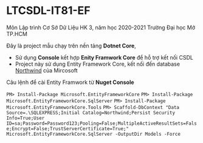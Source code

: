 # LTCSDL-IT81-EF
Môn Lập trình Cơ Sở Dữ Liệu
HK 3, năm học 2020-2021
Trường Đại học Mở TP.HCM

Đây là project mẫu chạy trên nền tảng **Dotnet Core**, 
* Sử dụng **Console** kết hợp **Enity Framwork Core** để hỗ trợ kết nối CSDL 
* Project này sử dụng Entity Framework Core, kết nối đến database [Northwind](https://laptrinhthietde.wordpress.com/2017/08/09/co-so-du-lieu-northwind/) của Mircosoft

Câu lệnh để cài Entity Framwork từ **Nuget Console**

`PM> Install-Package Microsoft.EntityFrameworkCore`
`PM> Install-Package Microsoft.EntityFrameworkCore.SqlServer`
`PM> Install-Package Microsoft.EntityFrameworkCore.Tools`
`PM> Scaffold-DbContext "Data Source=.\SQLEXPRESS;Initial Catalog=Northwind;Persist Security Info=True;User ID=sa;Password=Password123;Pooling=False;MultipleActiveResultSets=False;Encrypt=False;TrustServerCertificate=True;" Microsoft.EntityFrameworkCore.SqlServer -OutputDir Models -Force`
